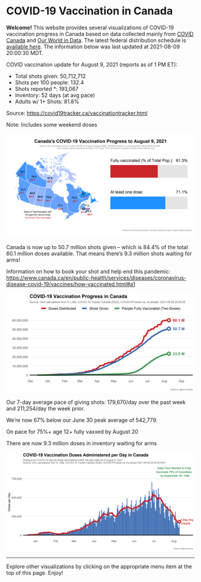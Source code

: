 COVID-19 Vaccination in Canada
==============================

**Welcome!** This website provides several visualizations of COVID-19
vaccination progress in Canada based on data collected mainly from
[COVID Canada](https://covid19tracker.ca/vaccinationtracker.html) and
[Our World in Data](https://ourworldindata.org/covid-vaccinations). The
latest federal distribution schedule is [available
here](https://www.canada.ca/en/public-health/services/diseases/2019-novel-coronavirus-infection/prevention-risks/covid-19-vaccine-treatment/vaccine-rollout.html).
The information below was last updated at 2021-08-09 20:00:30 MDT.

COVID vaccination update for August 9, 2021 (reports as of 1 PM ET):

-   Total shots given: 50,712,712
-   Shots per 100 people: 132.4
-   Shots reported \*: 193,067
-   Inventory: 52 days (at avg pace)
-   Adults w/ 1+ Shots: 81.8%

Source:
<a href="https://covid19tracker.ca/vaccinationtracker.html" class="uri">https://covid19tracker.ca/vaccinationtracker.html</a>

Note: Includes some weekend doses

![](Plots/plot_main.png)

Canada is now up to 50.7 million shots given – which is 84.4% of the
total 60.1 million doses available. That means there’s 9.3 million shots
waiting for arms!

Information on how to book your shot and help end this pandemic:
<a href="https://www.canada.ca/en/public-health/services/diseases/coronavirus-disease-covid-19/vaccines/how-vaccinated.html#a1" class="uri">https://www.canada.ca/en/public-health/services/diseases/coronavirus-disease-covid-19/vaccines/how-vaccinated.html#a1</a>

![](Plots/plot_total.png)

Our 7-day average pace of giving shots: 179,670/day over the past week
and 211,254/day the week prior.

We’re now 67% below our June 30 peak average of 542,779.

On pace for 75%+ age 12+ fully vaxxed by August 20

There are now 9.3 million doses in inventory waiting for arms

![](Plots/pace_national.png)

------------------------------------------------------------------------

Explore other visualizations by clicking on the appropriate menu item at
the top of this page. Enjoy!
